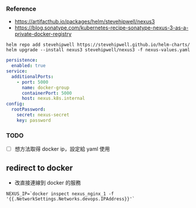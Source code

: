 ### Reference

- https://artifacthub.io/packages/helm/stevehipwell/nexus3
- https://blog.sonatype.com/kubernetes-recipe-sonatype-nexus-3-as-a-private-docker-registry

```shell
helm repo add stevehipwell https://stevehipwell.github.io/helm-charts/
helm upgrade --install nexus3 stevehipwell/nexus3 -f nexus-values.yaml
```

```yaml
persistence:
  enabled: true
service:
  additionalPorts:
    - port: 5000
      name: docker-group
      containerPort: 5000
      host: nexus.k8s.internal
config:
  rootPassword:
    secret: nexus-secret
    key: password
```

### TODO

- [ ] 想方法取得 docker ip，設定給 yaml 使用

## redirect to docker

- 改直接連線到 docker 的服務

```shell
NEXUS_IP=`docker inspect nexus_nginx_1 -f '{{.NetworkSettings.Networks.devops.IPAddress}}'`
```